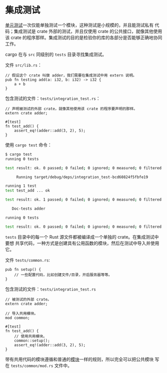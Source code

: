 # 集成测试

[单元测试][unit]一次仅能单独测试一个模块，这种测试是小规模的，并且能测试私有
代码；集成测试是 crate 外部的测试，并且仅使用 crate 的公共接口，就像其他使用
该 crate 的程序那样。集成测试的目的是检验你的库的各部分是否能够正确地协同工作。

cargo 在与 `src` 同级别的 `tests` 目录寻找集成测试。

文件 `src/lib.rs`：

```rust,ignore
// 假设这个 crate 叫做 adder，我们需要在集成测试中用 extern 说明。
pub fn testing add(a: i32, b: i32) -> i32 {
    a + b
}
```

包含测试的文件：`tests/integration_test.rs`：

```rust,ignore
// 声明被测试的外部 crate，就像其他使用该 crate 的程序要声明的那样。
extern crate adder;

#[test]
fn test_add() {
    assert_eq!(adder::add(3, 2), 5);
}
```

使用 `cargo test` 命令：

```bash
$ cargo test
running 0 tests

test result: ok. 0 passed; 0 failed; 0 ignored; 0 measured; 0 filtered out

     Running target/debug/deps/integration_test-bcd60824f5fbfe19

running 1 test
test test_add ... ok

test result: ok. 1 passed; 0 failed; 0 ignored; 0 measured; 0 filtered out

   Doc-tests adder

running 0 tests

test result: ok. 0 passed; 0 failed; 0 ignored; 0 measured; 0 filtered out
```

`tests` 目录中的每一个 Rust 源文件都被编译成一个单独的 crate。在集成测试中要想
共享代码，一种方式是创建具有公用函数的模块，然后在测试中导入并使用它。

文件 `tests/common.rs`:

```rust,ignore
pub fn setup() {
    // 一些配置代码，比如创建文件/目录，开启服务器等等。
}
```

包含测试的文件：`tests/integration_test.rs`

```rust,ignore
// 被测试的外部 crate。
extern crate adder;

// 导入共用模块。
mod common;

#[test]
fn test_add() {
    // 使用共用模块。
    common::setup();
    assert_eq!(adder::add(3, 2), 5);
}
```

带有共用代码的模块遵循和普通的[模块][mod]一样的规则，所以完全可以把公共模块
写在 `tests/common/mod.rs` 文件中。

[unit]: unit_testing.md
[mod]: ../mod.md
